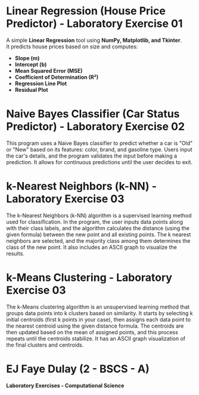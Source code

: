# Linear Regression (House Price Predictor) - **Laboratory Exercise 01**

A simple **Linear Regression** tool using **NumPy, Matplotlib, and Tkinter**.  
It predicts house prices based on size and computes:

-  **Slope (m)**
-  **Intercept (b)**
-  **Mean Squared Error (MSE)**
-  **Coefficient of Determination (R²)**
-  **Regression Line Plot**
-  **Residual Plot**

# Naive Bayes Classifier (Car Status Predictor) - **Laboratory Exercise 02**
This program uses a Naive Bayes classifier to predict whether a car is "Old" or "New" based on its features: color, brand, and gasoline type. Users input the car's details, and the program validates the input before making a prediction. It allows for continuous predictions until the user decides to exit.

# k-Nearest Neighbors (k-NN) - **Laboratory Exercise 03**
The k-Nearest Neighbors (k-NN) algorithm is a supervised learning method used for classification. In the program, the user inputs data points along with their class labels, and the algorithm calculates the distance (using the given formula) between the new point and all existing points. The k nearest neighbors are selected, and the majority class among them determines the class of the new point. It also includes an ASCII graph to visualize the results.

# k-Means Clustering - **Laboratory Exercise 03**

The k-Means clustering algorithm is an unsupervised learning method that groups data points into k clusters based on similarity. It starts by selecting k initial centroids (first k points in your case), then assigns each data point to the nearest centroid using the given distance formula. The centroids are then updated based on the mean of assigned points, and this process repeats until the centroids stabilize. It has an ASCII graph visualization of the final clusters and centroids.


# EJ Faye Dulay (2 - BSCS - A)
**Laboratory Exercises - Computational Science**

